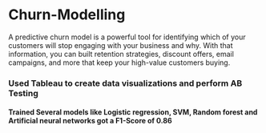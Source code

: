 # Churn-Modelling
A predictive churn model is a powerful tool for identifying which of your customers will stop engaging with your business and why. With that information, you can built retention strategies, discount offers, email campaigns, and more that keep your high-value customers buying.

### Used Tableau to create data visualizations and perform AB Testing

#### Trained Several models like Logistic regression, SVM, Random forest and Artificial neural networks got a F1-Score of 0.86
